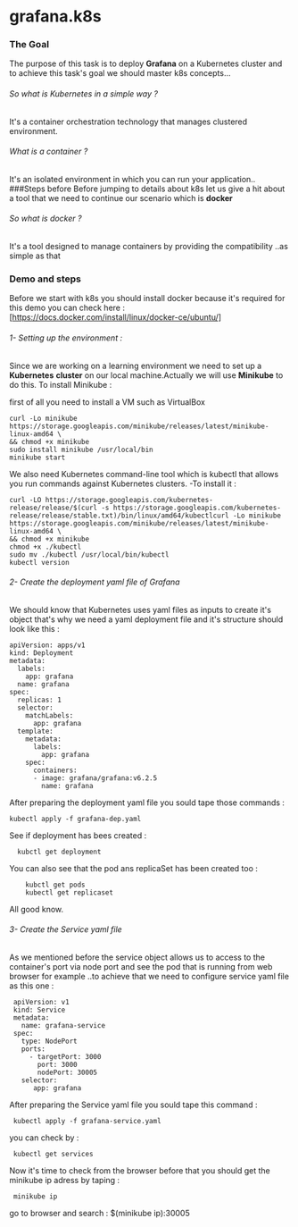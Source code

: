 # grafana.k8s
### The Goal
The purpose of this task is to deploy **Grafana** on a Kubernetes cluster and to achieve this task's goal we should master k8s concepts...
<br>
###### So what is Kubernetes in a simple way ?
It's a container orchestration technology that manages clustered environment.
<br>
###### What is a container ? 
It's an isolated environment in which you can run your application.. 
###Steps before 
Before jumping to details about k8s let us give a hit about a tool that we need to continue our scenario which is **docker**
<br>
###### So what is docker ?
It's a tool designed to manage containers by providing the compatibility ..as simple as that
 <br>
 ### Demo and steps
 Before we start with k8s you should install docker because it's required for this demo you can check here : [https://docs.docker.com/install/linux/docker-ce/ubuntu/]
###### 1- Setting up the environment :
Since we are working on a learning environment we need to set up a **Kubernetes** **cluster** on our local machine.Actually we will use **Minikube** to do this.
To install Minikube : 

first of all you need to install a VM such as VirtualBox <br>

```
curl -Lo minikube https://storage.googleapis.com/minikube/releases/latest/minikube-linux-amd64 \
&& chmod +x minikube 
sudo install minikube /usr/local/bin
minikube start
```

We also need Kubernetes command-line tool which is kubectl that allows you run commands against Kubernetes clusters. -To install it :
```
curl -LO https://storage.googleapis.com/kubernetes-release/release/$(curl -s https://storage.googleapis.com/kubernetes-release/release/stable.txt)/bin/linux/amd64/kubectlcurl -Lo minikube https://storage.googleapis.com/minikube/releases/latest/minikube-linux-amd64 \
&& chmod +x minikube
chmod +x ./kubectl
sudo mv ./kubectl /usr/local/bin/kubectl
kubectl version
```
###### 2- Create the deployment yaml file of Grafana

 We should know that Kubernetes uses yaml files as inputs to create it's object that's why we need a yaml deployment file and it's structure should look like this : <br>
 ```
 apiVersion: apps/v1
 kind: Deployment
 metadata:
   labels:
     app: grafana
   name: grafana
 spec:
   replicas: 1
   selector:
     matchLabels:
       app: grafana
   template:
     metadata:
       labels:
         app: grafana
     spec:
       containers:
       - image: grafana/grafana:v6.2.5
         name: grafana
 ```
 After preparing the deployment yaml file you sould tape those commands :
 ```
 kubectl apply -f grafana-dep.yaml
  ```
  See if deployment has bees created :
  ```
    kubctl get deployment
   ```
   You can also see that the pod ans replicaSet has been created too :
   ```
       kubctl get pods
       kubectl get replicaset
   ```
   All good know.
   ###### 3- Create the Service yaml file 
   As we mentioned before the service object allows us to access to the container's port via node port and see the pod that is running from web browser for example ..to achieve that we need to configure service yaml file as this one : 
   
   ```
    apiVersion: v1
    kind: Service
    metadata:
      name: grafana-service
    spec:
      type: NodePort
      ports: 
        - targetPort: 3000
          port: 3000
          nodePort: 30005	
      selector:
         app: grafana	
   ```
   After preparing the Service yaml file you sould tape this command :
   ```
    kubectl apply -f grafana-service.yaml
   ```
   you can check by :
   ```
    kubectl get services
   ```
   Now it's time to check from the browser before that you should get the minikube ip adress by taping :
   ```
    minikube ip 
   ```
   go to browser and search : $(minikube ip):30005 <br> 